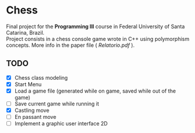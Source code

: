 # Chess

Final project for the **Programming III** course in Federal University of Santa Catarina, Brazil.  
Project consists in a chess console game wrote in C++ using polymorphism concepts. More info in the paper file ( *Relatorio.pdf* ).

## TODO
- [x] Chess class modeling
- [x] Start Menu
- [x] Load a game file (generated while on game, saved while out of the game)
- [ ] Save current game while running it
- [x] Castling move
- [ ] En passant move
- [ ] Implement a graphic user interface 2D
